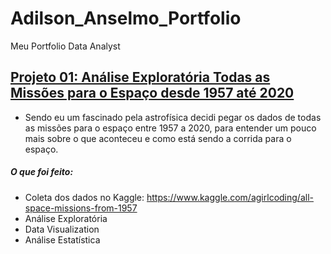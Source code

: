 # Adilson_Anselmo_Portfolio
Meu Portfolio Data Analyst

## [Projeto 01: Análise Exploratória Todas as Missões para o Espaço desde 1957 até 2020](https://github.com/adilsonselmo/all_mission_space_from_1957)
* Sendo eu um fascinado pela astrofísica decidi pegar os dados de todas as missões para o espaço entre 1957 a 2020, para entender um pouco mais sobre o que aconteceu e como está sendo a corrida para o espaço.
##### O que foi feito: 
* Coleta dos dados no Kaggle: https://www.kaggle.com/agirlcoding/all-space-missions-from-1957
* Análise Exploratória
* Data Visualization
* Análise Estatística
[](https://github.com/adilsonselmo/Adilson_Anselmo_Portfolio/blob/main/images/hist_success_mission_from_1957.jpg)
